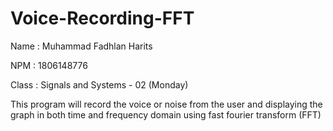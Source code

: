 # Voice-Recording-FFT

Name : Muhammad Fadhlan Harits

NPM : 1806148776

Class : Signals and Systems - 02 (Monday)

This program will record the voice or noise from the user and displaying the graph in both time and frequency domain using fast fourier transform (FFT)

